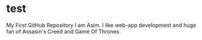 test
====

My First GitHub Repository
I am Asim.
I like web-app development and huge fan of Assasin's Creed and Game Of Thrones.
